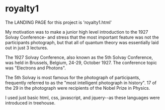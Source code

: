 # royalty1

The LANDING PAGE for this project is 'royalty1.html'

My motivation was to make a junior high level introduction to the 1927 Solvay Conference-
and stress that the most important feature was not the participants photograph, but that
all of quantum theory was essentially laid out in just 3 lectures.

The 1927 Solvay Conference, also known as the 5th Solvay Conference, was held in Brussels,
Belgium, 24-29, October 1927.  The conference topic was "Electrons and Photons".

The 5th Solvay is most famous for the photograph of participants, frequently referred to
as the "most intelligent photograph in history".  17 of the 29 in the photograph were 
recipients of the Nobel Prize in Physics.

I used just basic html, css, javascript, and jquery--as these languages were introduced in treehouse.





